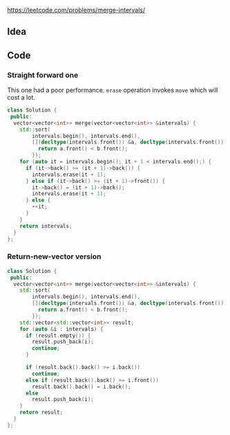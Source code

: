 https://leetcode.com/problems/merge-intervals/

## Idea

## Code
### Straight forward one
This one had a poor performance. `erase` operation invokes `move` which will cost a lot.
```cpp
class Solution {
 public:
  vector<vector<int>> merge(vector<vector<int>> &intervals) {
    std::sort(
        intervals.begin(), intervals.end(),
        [](decltype(intervals.front()) &a, decltype(intervals.front()) &b) {
          return a.front() < b.front();
        });
    for (auto it = intervals.begin(); it + 1 < intervals.end();) {
      if (it->back() >= (it + 1)->back()) {
        intervals.erase(it + 1);
      } else if (it->back() >= (it + 1)->front()) {
        it->back() = (it + 1)->back();
        intervals.erase(it + 1);
      } else {
        ++it;
      }
    }
    return intervals;
  }
};
```

### Return-new-vector version
```cpp
class Solution {
 public:
  vector<vector<int>> merge(vector<vector<int>> &intervals) {
    std::sort(
        intervals.begin(), intervals.end(),
        [](decltype(intervals.front()) &a, decltype(intervals.front()) &b) {
          return a.front() < b.front();
        });
    std::vector<std::vector<int>> result;
    for (auto &i : intervals) {
      if (result.empty()) {
        result.push_back(i);
        continue;
      }

      if (result.back().back() >= i.back())
        continue;
      else if (result.back().back() >= i.front())
        result.back().back() = i.back();
      else
        result.push_back(i);
    }
    return result;
  }
};
```